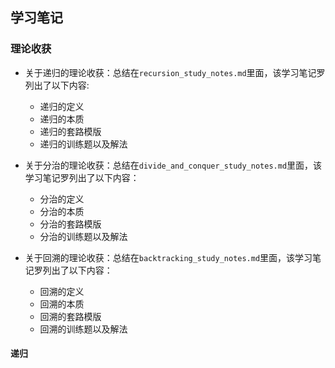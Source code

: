 ## 学习笔记

### 理论收获
* 关于递归的理论收获：总结在`recursion_study_notes.md`里面，该学习笔记罗列出了以下内容:
  * 递归的定义
  * 递归的本质
  * 递归的套路模版
  * 递归的训练题以及解法

* 关于分治的理论收获：总结在`divide_and_conquer_study_notes.md`里面，该学习笔记罗列出了以下内容：
  * 分治的定义
  * 分治的本质
  * 分治的套路模版
  * 分治的训练题以及解法
  
* 关于回溯的理论收获：总结在`backtracking_study_notes.md`里面，该学习笔记罗列出了以下内容：
  * 回溯的定义
  * 回溯的本质
  * 回溯的套路模版
  * 回溯的训练题以及解法 
#### 递归

